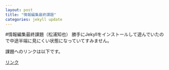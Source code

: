 ```yaml
---
layout: post
title: "情報編集最終課題"
categories: jekyll update
---
```


#情報編集最終課題（松浦知也）
勝手にJekyllをインストールして遊んでいたので中途半端に見にくい状態になっていてすみません。

課題へのリンクは以下です。

[リンク](infoeditkadai)

